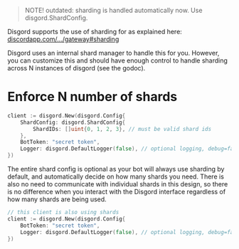 > NOTE! outdated: sharding is handled automatically now. Use disgord.ShardConfig.

Disgord supports the use of sharding for as explained here: [discordapp.com/.../gateway#sharding](https://discordapp.com/developers/docs/topics/gateway#sharding)

Disgord uses an internal shard manager to handle this for you. However, you can customize this and should have enough control to handle sharding across N instances of disgord (see the godoc).

# Enforce N number of shards
```go
client := disgord.New(disgord.Config{
    ShardConfig: disgord.ShardConfig{
        ShardIDs: []uint{0, 1, 2, 3}, // must be valid shard ids
    },
    BotToken: "secret token",
    Logger: disgord.DefaultLogger(false), // optional logging, debug=false
})
```

The entire shard config is optional as your bot will always use sharding by default, and automatically decide on how many shards you need. There is also no need to communicate with individual shards in this design, so there is no difference when you interact with the Disgord interface regardless of how many shards are being used.

```go
// this client is also using shards
client := disgord.New(disgord.Config{
    BotToken: "secret token",
    Logger: disgord.DefaultLogger(false), // optional logging, debug=false
})
```

